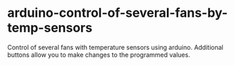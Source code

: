 # arduino-control-of-several-fans-by-temp-sensors
Control of several fans with temperature sensors using arduino. Additional buttons allow you to make changes to the programmed values.
